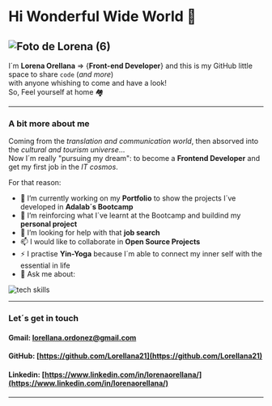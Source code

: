 # Hi Wonderful Wide World 👋 
![Foto de Lorena (6)](https://user-images.githubusercontent.com/81922944/125444152-1de5af82-f5e7-4516-b970-82efb00ac6a7.jpg)  
---
I´m **Lorena Orellana** => {**Front-end Developer**} and this is my GitHub little space to share `code` (_and more_)                                                              
with anyone whishing to come and have a look!                                                                                                                                      
So, Feel yourself at home 🏘

---

### A bit more about me 

Coming from the _translation and communication world_, then absorved into the _cultural and tourism universe_...                                                                     
Now I´m really "pursuing my dream": to become a **Frontend Developer** and get my first job in the _IT cosmos_.

For that reason:                    
                                   
- 🔭 I’m currently working on my **Portfolio** to show the projects I´ve developed in **Adalab´s Bootcamp**
- 🌱 I’m reinforcing what I´ve learnt at the Bootcamp and buildind my **personal project** 
- 🤔 I’m looking for help with that **job search**
- 📫 I would like to collaborate in **Open Source Projects**
- ⚡ I practise **Yin-Yoga** because I´m able to connect my inner self with the essential in life
- 💬 Ask me about:                                                                                                                                                                

![tech skills](https://user-images.githubusercontent.com/81922944/126308295-1a0078d4-2831-4630-addc-b520575061b7.png)


---

### Let´s get in touch

#### Gmail: lorellana.ordonez@gmail.com

#### GitHub: [https://github.com/Lorellana21](https://github.com/Lorellana21)

#### Linkedin: [https://www.linkedin.com/in/lorenaorellana/](https://www.linkedin.com/in/lorenaorellana/)
---



  











